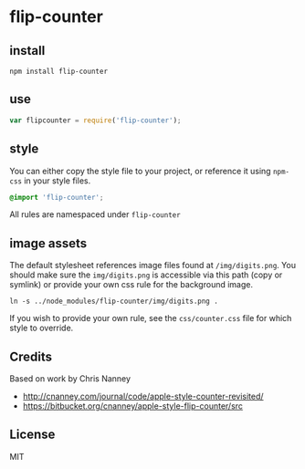 # flip-counter

## install

```
npm install flip-counter
```

## use

```js
var flipcounter = require('flip-counter');
```

## style

You can either copy the style file to your project, or reference it using `npm-css` in your style files.

```css
@import 'flip-counter';
```

All rules are namespaced under `flip-counter`

## image assets

The default stylesheet references image files found at `/img/digits.png`. You should make sure the `img/digits.png` is accessible via this path (copy or symlink) or provide your own css rule for the background image.

```
ln -s ../node_modules/flip-counter/img/digits.png .
```

If you wish to provide your own rule, see the `css/counter.css` file for which style to override.

## Credits
Based on work by Chris Nanney

* http://cnanney.com/journal/code/apple-style-counter-revisited/
* https://bitbucket.org/cnanney/apple-style-flip-counter/src

## License
MIT

